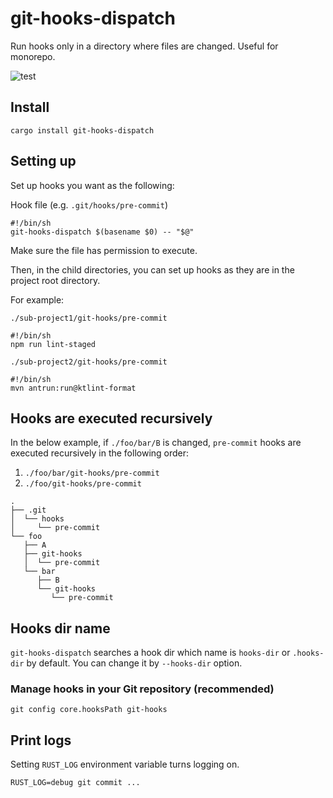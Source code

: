 # git-hooks-dispatch

Run hooks only in a directory where files are changed. Useful for monorepo.

![test](https://github.com/akr4/git-hooks-dispatch/actions/workflows/test.yml/badge.svg)

## Install

```
cargo install git-hooks-dispatch
```

## Setting up

Set up hooks you want as the following:

Hook file (e.g. `.git/hooks/pre-commit`)

```
#!/bin/sh
git-hooks-dispatch $(basename $0) -- "$@"
```

Make sure the file has permission to execute.

Then, in the child directories, you can set up hooks as they are in the project root directory.

For example:

`./sub-project1/git-hooks/pre-commit`

```
#!/bin/sh
npm run lint-staged
```

`./sub-project2/git-hooks/pre-commit`

```
#!/bin/sh
mvn antrun:run@ktlint-format
```

## Hooks are executed recursively

In the below example, if `./foo/bar/B` is changed, `pre-commit` hooks are executed recursively in the following order:

1. `./foo/bar/git-hooks/pre-commit`
2. `./foo/git-hooks/pre-commit`

```
.
├── .git
│  └── hooks
│     └── pre-commit
└── foo
   ├── A
   ├── git-hooks
   │  └── pre-commit
   └── bar
      ├── B
      └── git-hooks
         └── pre-commit
```

## Hooks dir name

`git-hooks-dispatch` searches a hook dir which name is `hooks-dir` or `.hooks-dir` by default. You can change it by `--hooks-dir` option.

### Manage hooks in your Git repository (recommended)

```
git config core.hooksPath git-hooks
```

## Print logs

Setting `RUST_LOG` environment variable turns logging on.

```
RUST_LOG=debug git commit ...
```
